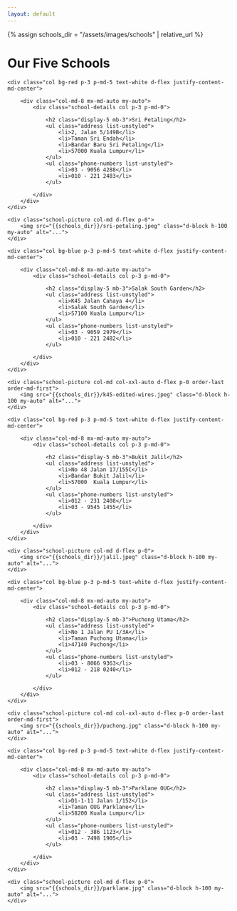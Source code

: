 ```yaml
---
layout: default
---
```


{% assign schools_dir = "/assets/images/schools" | relative_url %}

<h1 class="display-4 fw-bold text-center p-4 mb-0 text-bg-dark">Our Five Schools</h1>

<div class="section row g-0">

    <div class="col bg-red p-3 p-md-5 text-white d-flex justify-content-md-center">

        <div class="col-md-8 mx-md-auto my-auto">
            <div class="school-details col p-3 p-md-0">

                <h2 class="display-5 mb-3">Sri Petaling</h2>
                <ul class="address list-unstyled">
                    <li>2, Jalan 5/149B</li>
                    <li>Taman Sri Endah</li>
                    <li>​Bandar Baru Sri Petaling</li>
                    <li>57000 Kuala Lumpur</li>
                </ul>
                <ul class="phone-numbers list-unstyled">
                    <li>03 - 9056 4288</li>
                    <li>​010 - 221 2483</li>
                </ul>

            </div>
        </div>
    </div>

    <div class="school-picture col-md d-flex p-0">
        <img src="{{schools_dir}}/sri-petaling.jpeg" class="d-block h-100 my-auto" alt="...">
    </div>

</div>

<div class="section row g-0">

    <div class="col bg-blue p-3 p-md-5 text-white d-flex justify-content-md-center">

        <div class="col-md-8 mx-md-auto my-auto">
            <div class="school-details col p-3 p-md-0">

                <h2 class="display-5 mb-3">Salak South Garden</h2>
                <ul class="address list-unstyled">
                    <li>K45 Jalan Cahaya 4</li>
                    <li>Salak South Garden</li>
                    <li>​57100 Kuala Lumpur</li>
                </ul>
                <ul class="phone-numbers list-unstyled">
                    <li>03 - 9059 2979</li>
                    <li>010 - 221 2482</li>
                </ul>

            </div>
        </div>
    </div>

    <div class="school-picture col-md col-xxl-auto d-flex p-0 order-last order-md-first">
        <img src="{{schools_dir}}/k45-edited-wires.jpeg" class="d-block h-100 my-auto" alt="...">
    </div>

</div>

<div class="section row g-0">

    <div class="col bg-red p-3 p-md-5 text-white d-flex justify-content-md-center">

        <div class="col-md-8 mx-md-auto my-auto">
            <div class="school-details col p-3 p-md-0">

                <h2 class="display-5 mb-3">Bukit Jalil</h2>
                <ul class="address list-unstyled">
                    <li>No 48 Jalan 17/155C</li>
                    <li>Bandar Bukit Jalil</li>
                    <li>57000  Kuala Lumpur</li>
                </ul>
                <ul class="phone-numbers list-unstyled">
                    <li>012 - 231 2408</li>
                    <li>03 - 9545 1455</li>
                </ul>

            </div>
        </div>
    </div>

    <div class="school-picture col-md d-flex p-0">
        <img src="{{schools_dir}}/jalil.jpeg" class="d-block h-100 my-auto" alt="...">
    </div>

</div>

<div class="section row g-0">

    <div class="col bg-blue p-3 p-md-5 text-white d-flex justify-content-md-center">

        <div class="col-md-8 mx-md-auto my-auto">
            <div class="school-details col p-3 p-md-0">

                <h2 class="display-5 mb-3">Puchong Utama</h2>
                <ul class="address list-unstyled">
                    <li>No 1 Jalan PU 1/3A</li>
                    <li>Taman Puchong Utama</li>
                    <li>47140 Puchong</li>
                </ul>
                <ul class="phone-numbers list-unstyled">
                    <li>03 - 8066 9363</li>
                    <li>012 - 218 0240</li>
                </ul>

            </div>
        </div>
    </div>

    <div class="school-picture col-md col-xxl-auto d-flex p-0 order-last order-md-first">
        <img src="{{schools_dir}}/puchong.jpg" class="d-block h-100 my-auto" alt="...">
    </div>

</div>

<div class="section row g-0">

    <div class="col bg-red p-3 p-md-5 text-white d-flex justify-content-md-center">

        <div class="col-md-8 mx-md-auto my-auto">
            <div class="school-details col p-3 p-md-0">

                <h2 class="display-5 mb-3">Parklane OUG</h2>
                <ul class="address list-unstyled">
                    <li>D1-1-11 Jalan 1/152</li>
                    <li>Taman OUG Parklane</li>
                    <li>​58200 Kuala Lumpur</li>
                </ul>
                <ul class="phone-numbers list-unstyled">
                    <li>012 - 386 1123</li>
                    <li>03 - 7498 1905</li>
                </ul>

            </div>
        </div>
    </div>

    <div class="school-picture col-md d-flex p-0">
        <img src="{{schools_dir}}/parklane.jpg" class="d-block h-100 my-auto" alt="...">
    </div>

</div>
